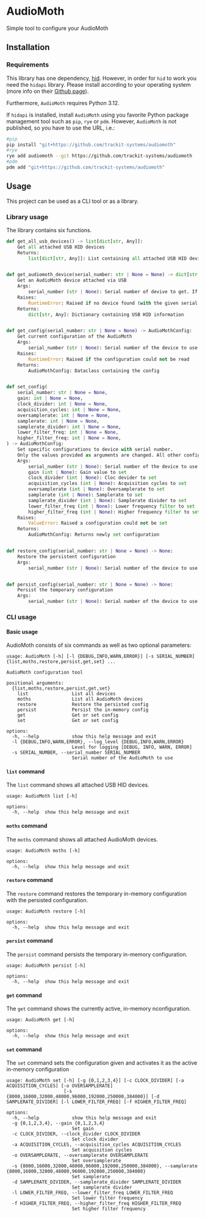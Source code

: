 # AudioMoth

Simple tool to configure your AudioMoth

## Installation
### Requirements
This library has one dependency, [hid](https://pypi.org/project/hid/).
However, in order for `hid` to work you need the `hidapi` library.
Please install according to your operating system (more info on their [Github page](https://github.com/libusb/hidapi)).

Furthermore, `AudioMoth` requires Python 3.12.

If `hidapi` is installed, install `AudioMoth` using you favorite Python package management tool such as `pip`, `rye` or `pdm`.
However, `AudioMoth` is not published, so you have to use the URL, i.e.:

```sh
#pip
pip install "git+https://github.com/trackit-systems/audiomoth"
#rye
rye add audiomoth --git https://github.com/trackit-systems/audiomoth
#pdm
pdm add "git+https://github.com/trackit-systems/audiomoth"
```

## Usage
This project can be used as a CLI tool or as a library.

### Library usage
The library contains six functions.

```python
def get_all_usb_devices() -> list[dict[str, Any]]:
    Get all attached USB HID devices
    Returns:
        list[dict[str, Any]]: List containing all attached USB HID devices


def get_audiomoth_device(serial_number: str | None = None) -> dict[str, Any]:
    Get an AudioMoth device attached via USB
    Args:
        serial_number (str | None): Serial number of devive to get. If not given and multiple devices are connected, the first device will be returned
    Raises:
        RuntimeError: Raised if no device found (with the given serial number, if provided)
    Returns:
        dict[str, Any]: Dictionary containing USB HID information


def get_config(serial_number: str | None = None) -> AudioMothConfig:
    Get current configuration of the AudioMoth
    Args:
        serial_number (str | None): Serial number of the device to use. If not given and multiple devices are connected, the configuration of the first device will be returned
    Raises:
        RuntimeError: Raised if the configuration could not be read
    Returns:
        AudioMothConfig: Dataclass containing the config


def set_config(
    serial_number: str | None = None,
    gain: int | None = None,
    clock_divider: int | None = None,
    acquisition_cycles: int | None = None,
    oversamplerate: int | None = None,
    samplerate: int | None = None,
    samplerate_divider: int | None = None,
    lower_filter_freq: int | None = None,
    higher_filter_freq: int | None = None,
) -> AudioMothConfig:
    Set specific configurations to device with serial number.
    Only the values provided as arguments are changed. All other configuration parameters remain unchanged.
    Args:
        serial_number (str | None): Serial number of the device to use. If not given and multiple devices are connected, the configuration of the first device will be changed
        gain (int | None): Gain value to set
        clock_divider (int | None): Cloc devider to set
        acquisition_cycles (int | None): Acquisition cycles to set
        oversamplerate (int | None): Oversamplerate to set
        samplerate (int | None): Samplerate to set
        samplerate_divider (int | None): Samplerate divider to set
        lower_filter_freq (int | None): Lower frequency filter to set
        higher_filter_freq (int | None): Higher frequency filter to set
    Raises:
        ValueError: Raised a configuration could not be set
    Returns:
        AudioMothConfig: Returns newly set configuration


def restore_config(serial_number: str | None = None) -> None:
    Restore the persistent configuration
    Args:
        serial_number (str | None): Serial number of the device to use. If not given and multiple devices are connected, the configuration of the first device will be restored


def persist_config(serial_number: str | None = None) -> None:
    Persist the temporary configuration
    Args:
        serial_number (str | None): Serial number of the device to use. If not given and multiple devices are connected, the configuration of the first device will be persisted.
```

### CLI usage
#### Basic usage
AudioMoth consists of six commands as well as two optional parameters:

```
usage: AudioMoth [-h] [-l {DEBUG,INFO,WARN,ERROR}] [-s SERIAL_NUMBER] {list,moths,restore,persist,get,set} ...

AudioMoth configuration tool

positional arguments:
  {list,moths,restore,persist,get,set}
    list                List all devices
    moths               List all AudioMoth devices
    restore             Restore the persisted config
    persist             Persist the in-memory config
    get                 Get or set config
    set                 Get or set config

options:
  -h, --help            show this help message and exit
  -l {DEBUG,INFO,WARN,ERROR}, --log_level {DEBUG,INFO,WARN,ERROR}
                        Level for logging [DEBUG, INFO, WARN, ERROR]
  -s SERIAL_NUMBER, --serial_number SERIAL_NUMBER
                        Serial number of the AudioMoth to use
```

#### `list` command
The `list` command shows all attached USB HID devices.

```
usage: AudioMoth list [-h]

options:
  -h, --help  show this help message and exit
```

#### `moths` command
The `moths` command shows all attached AudioMoth devices.

```
usage: AudioMoth moths [-h]

options:
  -h, --help  show this help message and exit
```

#### `restore` command
The `restore` command restores the temporary in-memory configuration with the persisted configuration.

```
usage: AudioMoth restore [-h]

options:
  -h, --help  show this help message and exit
```

#### `persist` command
The `persist` command persists the temporary in-memory configuration.

```
usage: AudioMoth persist [-h]

options:
  -h, --help  show this help message and exit
```

#### `get` command
The `get` command shows the currently active, in-memory nconfiguration.

```
usage: AudioMoth get [-h]

options:
  -h, --help  show this help message and exit
```

#### `set` command
The `set` command sets the configuration given and activates it as the active in-memory configuration

```
usage: AudioMoth set [-h] [-g {0,1,2,3,4}] [-c CLOCK_DIVIDER] [-a ACQUISITION_CYCLES] [-o OVERSAMPLERATE]
                     [-s {8000,16000,32000,48000,96000,192000,250000,384000}] [-d SAMPLERATE_DIVIDER] [-l LOWER_FILTER_FREQ] [-f HIGHER_FILTER_FREQ]

options:
  -h, --help            show this help message and exit
  -g {0,1,2,3,4}, --gain {0,1,2,3,4}
                        Set gain
  -c CLOCK_DIVIDER, --clock_divider CLOCK_DIVIDER
                        Set clock divider
  -a ACQUISITION_CYCLES, --acquisition_cycles ACQUISITION_CYCLES
                        Set acquisition cycles
  -o OVERSAMPLERATE, --oversamplerate OVERSAMPLERATE
                        Set oversamplerate
  -s {8000,16000,32000,48000,96000,192000,250000,384000}, --samplerate {8000,16000,32000,48000,96000,192000,250000,384000}
                        Set samplerate
  -d SAMPLERATE_DIVIDER, --samplerate_divider SAMPLERATE_DIVIDER
                        Set samplerate divider
  -l LOWER_FILTER_FREQ, --lower_filter_freq LOWER_FILTER_FREQ
                        Set lower filter frequency
  -f HIGHER_FILTER_FREQ, --higher_filter_freq HIGHER_FILTER_FREQ
                        Set higher filter frequency
```